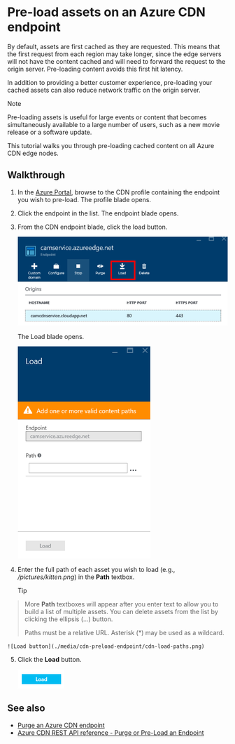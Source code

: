 <properties 
    pageTitle="Pre-load assets on an Azure CDN endpoint" 
    description="Learn how to pre-load cached content on a CDN endpoint." 
    services="cdn" 
    documentationCenter=".NET" 
    authors="camsoper" 
    manager="dwrede" 
    editor=""/>

<tags 
    ms.service="cdn" 
    ms.workload="tbd" 
    ms.tgt_pltfrm="na" 
    ms.devlang="na" 
    ms.topic="article" 
    ms.date="01/20/2016" 
    ms.author="casoper"/>

# Pre-load assets on an Azure CDN endpoint
By default, assets are first cached as they are requested. This means that the first request from each region may take longer, since the edge servers will not have the content cached and will need to forward the request to the origin server. Pre-loading content avoids this first hit latency.

In addition to providing a better customer experience, pre-loading your cached assets can also reduce network traffic on the origin server.

> [!NOTE]
> Pre-loading assets is useful for  large events or content that becomes simultaneously available to a large number of users, such as a new movie release or a software update.
> 
> 
This tutorial walks you through pre-loading cached content on all Azure CDN edge nodes.

## Walkthrough
1. In the [Azure Portal](https://portal.azure.com), browse to the CDN profile containing the endpoint you wish to pre-load.  The profile blade opens.

2. Click the endpoint in the list.  The endpoint blade opens.

3. From the CDN endpoint blade, click the load button.

    ![CDN endpoint blade](./media/cdn-preload-endpoint/cdn-endpoint-blade.png)

    The Load blade opens.

    ![CDN load blade](./media/cdn-preload-endpoint/cdn-load-blade.png)

4. Enter the full path of each asset you wish to load (e.g., */pictures/kitten.png*) in the **Path** textbox.

   > [!TIP]
> More **Path** textboxes will appear after you enter text to allow you to build a list of multiple assets.  You can delete assets from the list by clicking the ellipsis (...) button.
> 
> Paths must be a relative URL.  Asterisk (*) may be used as a wildcard.  
> 
> 
    ![Load button](./media/cdn-preload-endpoint/cdn-load-paths.png)

5. Click the **Load** button.

    ![Load button](./media/cdn-preload-endpoint/cdn-load-button.png)


## See also
* [Purge an Azure CDN endpoint](cdn-purge-endpoint.md)
* [Azure CDN REST API reference - Purge or Pre-Load an Endpoint](https://msdn.microsoft.com/library/mt634451.aspx)


